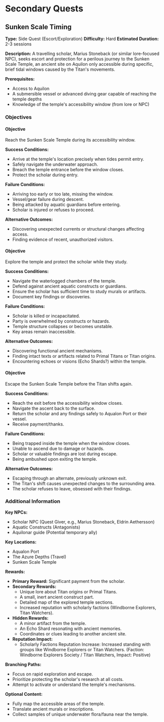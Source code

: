 # Secondary Quests

## Sunken Scale Timing
**Type:** Side Quest (Escort/Exploration)
**Difficulty:** Hard
**Estimated Duration:** 2-3 sessions

**Description:** A travelling scholar, Marius Stoneback (or similar lore-focused NPC), seeks escort and protection for a perilous journey to the Sunken Scale Temple, an ancient site on Aquilon only accessible during specific, brief tidal windows caused by the Titan's movements.

**Prerequisites:**
- Access to Aquilon
- A submersible vessel or advanced diving gear capable of reaching the temple depths
- Knowledge of the temple's accessibility window (from lore or NPC)

### Objectives
#### Objective
Reach the Sunken Scale Temple during its accessibility window.

**Success Conditions:**
- Arrive at the temple's location precisely when tides permit entry.
- Safely navigate the underwater approach.
- Breach the temple entrance before the window closes.
- Protect the scholar during entry.

**Failure Conditions:**
- Arriving too early or too late, missing the window.
- Vessel/gear failure during descent.
- Being attacked by aquatic guardians before entering.
- Scholar is injured or refuses to proceed.

**Alternative Outcomes:**
- Discovering unexpected currents or structural changes affecting access.
- Finding evidence of recent, unauthorized visitors.

#### Objective
Explore the temple and protect the scholar while they study.

**Success Conditions:**
- Navigate the waterlogged chambers of the temple.
- Defend against ancient aquatic constructs or guardians.
- Ensure the scholar has sufficient time to study murals or artifacts.
- Document key findings or discoveries.

**Failure Conditions:**
- Scholar is killed or incapacitated.
- Party is overwhelmed by constructs or hazards.
- Temple structure collapses or becomes unstable.
- Key areas remain inaccessible.

**Alternative Outcomes:**
- Discovering functional ancient mechanisms.
- Finding intact texts or artifacts related to Primal Titans or Titan origins.
- Encountering echoes or visions (Echo Shards?) within the temple.

#### Objective
Escape the Sunken Scale Temple before the Titan shifts again.

**Success Conditions:**
- Reach the exit before the accessibility window closes.
- Navigate the ascent back to the surface.
- Return the scholar and any findings safely to Aqualon Port or their vessel.
- Receive payment/thanks.

**Failure Conditions:**
- Being trapped inside the temple when the window closes.
- Unable to ascend due to damage or hazards.
- Scholar or valuable findings are lost during escape.
- Being ambushed upon exiting the temple.

**Alternative Outcomes:**
- Escaping through an alternate, previously unknown exit.
- The Titan's shift causes unexpected changes to the surrounding area.
- The scholar refuses to leave, obsessed with their findings.


### Additional Information
**Key NPCs:**
- Scholar NPC (Quest Giver, e.g., Marius Stoneback, Eldrin Aethersson)
- Aquatic Constructs (Antagonists)
- Aquilonar guide (Potential temporary ally)

**Key Locations:**
- Aqualon Port
- The Azure Depths (Travel)
- Sunken Scale Temple

**Rewards:**
- **Primary Reward:** Significant payment from the scholar.
- **Secondary Rewards:**
  - Unique lore about Titan origins or Primal Titans.
  - A small, inert ancient construct part.
  - Detailed map of the explored temple sections.
  - Increased reputation with scholarly factions (Windborne Explorers, Titan Watchers).
- **Hidden Rewards:**
  - A minor artifact from the temple.
  - An Echo Shard resonating with ancient memories.
  - Coordinates or clues leading to another ancient site.
- **Reputation Impact:**
  - Scholarly Factions Reputation Increase: Increased standing with groups like Windborne Explorers or Titan Watchers. (Faction: Windborne Explorers Society / Titan Watchers, Impact: Positive)

**Branching Paths:**
- Focus on rapid exploration and escape.
- Prioritize protecting the scholar's research at all costs.
- Attempt to activate or understand the temple's mechanisms.

**Optional Content:**
- Fully map the accessible areas of the temple.
- Translate ancient murals or inscriptions.
- Collect samples of unique underwater flora/fauna near the temple.

